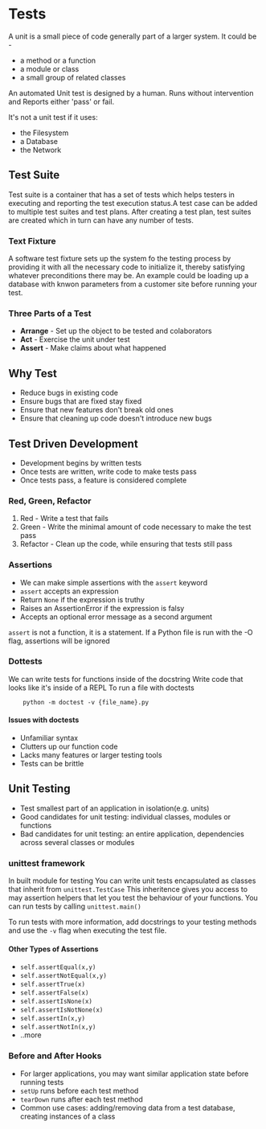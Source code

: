 # Tests

A unit is a small piece of code generally part of a larger system. It could be -

- a method or a function
- a module or class
- a small group of related classes

An automated Unit test is designed by a human. Runs without intervention and Reports either 'pass' or fail.

It's not a unit test if it uses:

- the Filesystem
- a Database
- the Network

## Test Suite

Test suite is a container that has a set of tests which helps testers in executing and reporting the test execution status.A test case can be added to multiple test suites and test plans. After creating a test plan, test suites are created which in turn can have any number of tests.

### Text Fixture

A software test fixture sets up the system fo the testing process by providing it with all the necessary code to initialize it, thereby satisfying whatever preconditions there may be. An example could be loading up a database with knwon parameters from a customer site before running your test.

### Three Parts of a Test

- **Arrange** - Set up the object to be tested and colaborators
- **Act** - Exercise the unit under test
- **Assert** - Make claims about what happened

## Why Test

- Reduce bugs in existing code
- Ensure bugs that are fixed stay fixed
- Ensure that new features don't break old ones
- Ensure that cleaning up code doesn't introduce new bugs

## Test Driven Development

- Development begins by written tests
- Once tests are written, write code to make tests pass
- Once tests pass, a feature is considered complete

### Red, Green, Refactor

1. Red - Write a test that fails
2. Green - Write the minimal amount of code necessary to make the test pass
3. Refactor - Clean up the code, while ensuring that tests still pass

### Assertions

- We can make simple assertions with the `assert` keyword
- `assert` accepts an expression
- Return `None` if the expression is truthy
- Raises an AssertionError if the expression is falsy
- Accepts an optional error message as a second argument

`assert` is not a function, it is a statement. If a Python file is run with the -O flag, assertions will be ignored

### Dottests

We can write tests for functions inside of the docstring
Write code that looks like it's inside of a REPL
To run a file with doctests

        python -m doctest -v {file_name}.py

#### Issues with doctests

- Unfamiliar syntax
- Clutters up our function code
- Lacks many features or larger testing tools
- Tests can be brittle

## Unit Testing

- Test smallest part of an application in isolation(e.g. units)
- Good candidates for unit testing: individual classes, modules or functions
- Bad candidates for unit testing: an entire application, dependencies across several classes or modules

### unittest framework

In built module for testing
You can write unit tests encapsulated as classes that inherit from `unittest.TestCase`
This inheritence gives you access to may assertion helpers that let you test the behaviour of your functions.
You can run tests by calling `unittest.main()`

To run tests with more information, add docstrings to your testing methods and use the `-v` flag when executing the test file.

#### Other Types of Assertions

- `self.assertEqual(x,y)`
- `self.assertNotEqual(x,y)`
- `self.assertTrue(x)`
- `self.assertFalse(x)`
- `self.assertIsNone(x)`
- `self.assertIsNotNone(x)`
- `self.assertIn(x,y)`
- `self.assertNotIn(x,y)`
- ..more

### Before and After Hooks

- For larger applications, you may want similar application state before running tests
- `setUp` runs before each test method
- `tearDown` runs after each test method
- Common use cases: adding/removing data from a test database, creating instances of a class
